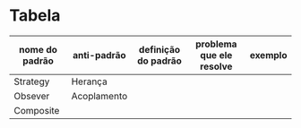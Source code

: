 <h1>Tabela</h1>

| nome do padrão | anti-padrão | definição do padrão | problema que ele resolve | exemplo |
|----------------|-------------|---------------------|--------------------------|---------|
| Strategy | Herança |
| Obsever | Acoplamento |
| Composite |
